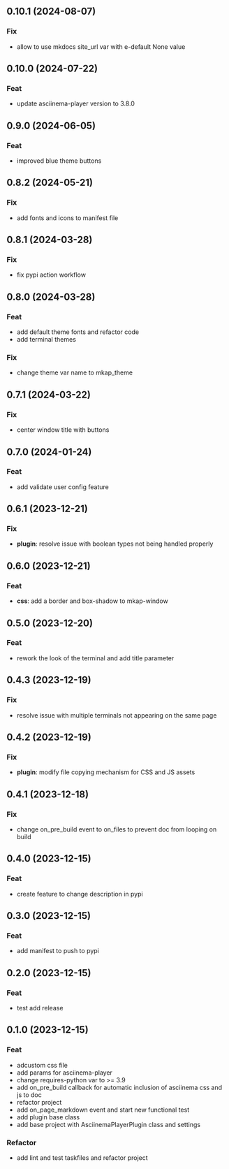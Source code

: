 ## 0.10.1 (2024-08-07)

### Fix

- allow to use mkdocs site_url var with e-default None value

## 0.10.0 (2024-07-22)

### Feat

- update asciinema-player version to 3.8.0

## 0.9.0 (2024-06-05)

### Feat

- improved blue theme buttons

## 0.8.2 (2024-05-21)

### Fix

- add fonts and icons to manifest file

## 0.8.1 (2024-03-28)

### Fix

- fix pypi action workflow

## 0.8.0 (2024-03-28)

### Feat

- add default theme fonts and refactor code
- add terminal themes

### Fix

- change theme var name to mkap_theme

## 0.7.1 (2024-03-22)

### Fix

- center window title with buttons

## 0.7.0 (2024-01-24)

### Feat

- add validate user config feature

## 0.6.1 (2023-12-21)

### Fix

- **plugin**: resolve issue with boolean types not being handled properly

## 0.6.0 (2023-12-21)

### Feat

- **css**: add a border and box-shadow to mkap-window

## 0.5.0 (2023-12-20)

### Feat

- rework the look of the terminal and add title parameter

## 0.4.3 (2023-12-19)

### Fix

- resolve issue with multiple terminals not appearing on the same page

## 0.4.2 (2023-12-19)

### Fix

- **plugin**: modify file copying mechanism for CSS and JS assets

## 0.4.1 (2023-12-18)

### Fix

- change on_pre_build event to on_files to prevent doc from looping on build

## 0.4.0 (2023-12-15)

### Feat

- create feature to change description in pypi

## 0.3.0 (2023-12-15)

### Feat

- add manifest to push to pypi

## 0.2.0 (2023-12-15)

### Feat

- test add release

## 0.1.0 (2023-12-15)

### Feat

- adcustom css file
- add params for asciinema-player
- change requires-python var to >= 3.9
- add on_pre_build callback for automatic inclusion of asciinema css and js to doc
- refactor project
- add on_page_markdown event and start new functional test
- add plugin base class
- add base project with AsciinemaPlayerPlugin class and settings

### Refactor

- add lint and test taskfiles and refactor project
